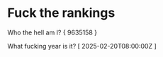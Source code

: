 # Fuck the rankings

Who the hell am I?
{ 9635158 }

What fucking year is it?
[ 2025-02-20T08:00:00Z ]
